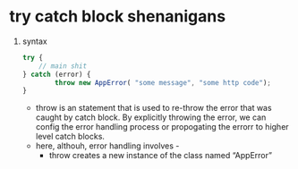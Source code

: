 # try catch block shenanigans

1. syntax 
    
    ```jsx
    try {
    	// main shit 
    } catch (error) {
    		throw new AppError( "some message", "some http code");
    }
    ```
    
    - throw is an statement that is used to re-throw the error that was caught by catch block. By explicitly throwing the error, we can config the error handling process or propogating the errorr to higher level catch blocks.
    - here, althouh, error handling involves -
        - throw creates a new instance of the class named “AppError”